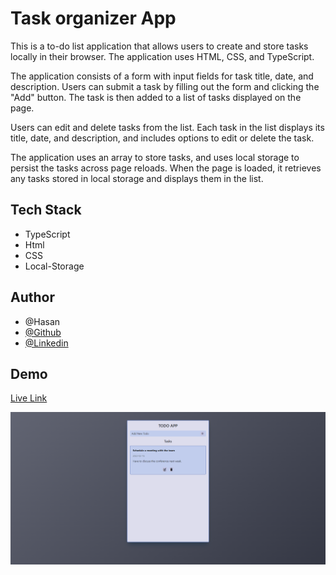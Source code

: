 # Task organizer App

This is a to-do list application that allows users to create and store tasks locally in their browser. The application uses HTML, CSS, and TypeScript.

The application consists of a form with input fields for task title, date, and description. Users can submit a task by filling out the form and clicking the "Add" button. The task is then added to a list of tasks displayed on the page.

Users can edit and delete tasks from the list. Each task in the list displays its title, date, and description, and includes options to edit or delete the task.

The application uses an array to store tasks, and uses local storage to persist the tasks across page reloads. When the page is loaded, it retrieves any tasks stored in local storage and displays them in the list.

## Tech Stack

- TypeScript
- Html
- CSS
- Local-Storage

## Author

- @Hasan
- [@Github](https://github.com/hasanmd91?tab=repositories)
- [@Linkedin](https://www.linkedin.com/in/hasanmd91/?originalSubdomain=fi)

## Demo

[Live Link](https://hasanmd91.github.io/Todo_app_typescript/)

<img src="Images/To-do-App.png">
